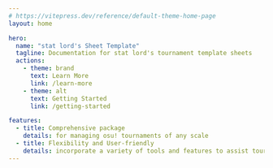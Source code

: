 ```yaml
---
# https://vitepress.dev/reference/default-theme-home-page
layout: home

hero:
  name: "stat lord's Sheet Template"
  tagline: Documentation for stat lord's tournament template sheets
  actions:
    - theme: brand
      text: Learn More
      link: /learn-more
    - theme: alt
      text: Getting Started
      link: /getting-started

features:
  - title: Comprehensive package
    details: for managing osu! tournaments of any scale
  - title: Flexibility and User-friendly
    details: incorporate a variety of tools and features to assist tournament staff at every step
---
```


